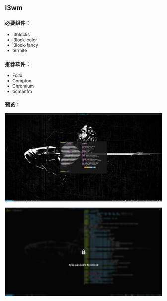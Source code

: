 ## i3wm

### 必要组件：

* i3blocks
* i3lock-color
* i3lock-fancy
* termite

### 推荐软件：

* Fcitx
* Compton
* Chromium
* pcmanfm

### 预览：

<p align="center">
  <img 
src="https://raw.githubusercontent.com/Linux-Theme-Collection/Windows-Manager/master/i3/preview.png" 
alt="preview"/><br/>
 <img 

<p align="center">
  <img 
src="https://raw.githubusercontent.com/Linux-Theme-Collection/Windows-Manager/master/i3/preview-lock.png" 
alt="preview-lock"/><br/>
 <img 